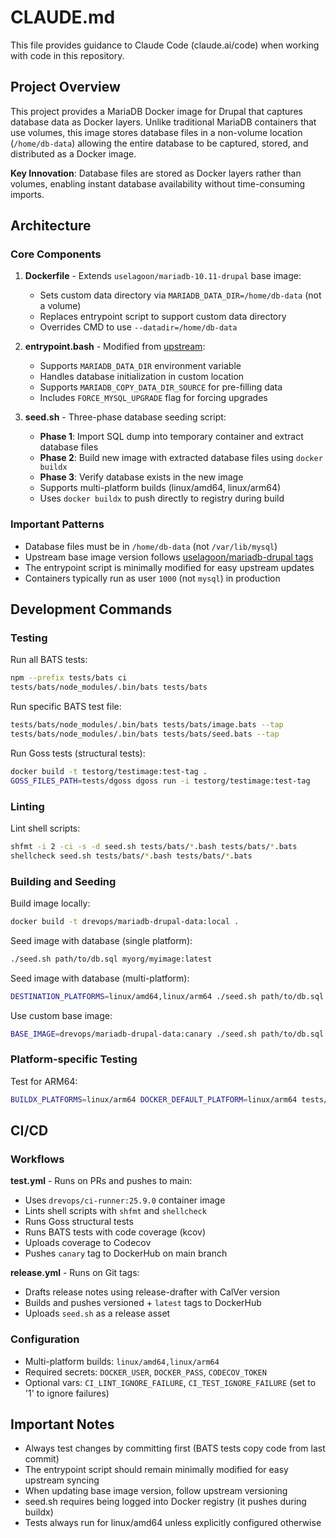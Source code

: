 # CLAUDE.md

This file provides guidance to Claude Code (claude.ai/code) when working with code in this repository.

## Project Overview

This project provides a MariaDB Docker image for Drupal that captures database data as Docker layers. Unlike traditional MariaDB containers that use volumes, this image stores database files in a non-volume location (`/home/db-data`) allowing the entire database to be captured, stored, and distributed as a Docker image.

**Key Innovation**: Database files are stored as Docker layers rather than volumes, enabling instant database availability without time-consuming imports.

## Architecture

### Core Components

1. **Dockerfile** - Extends `uselagoon/mariadb-10.11-drupal` base image:
   - Sets custom data directory via `MARIADB_DATA_DIR=/home/db-data` (not a volume)
   - Replaces entrypoint script to support custom data directory
   - Overrides CMD to use `--datadir=/home/db-data`

2. **entrypoint.bash** - Modified from [upstream](https://github.com/uselagoon/lagoon-images/blob/main/images/mariadb/entrypoints/9999-mariadb-init.bash):
   - Supports `MARIADB_DATA_DIR` environment variable
   - Handles database initialization in custom location
   - Supports `MARIADB_COPY_DATA_DIR_SOURCE` for pre-filling data
   - Includes `FORCE_MYSQL_UPGRADE` flag for forcing upgrades

3. **seed.sh** - Three-phase database seeding script:
   - **Phase 1**: Import SQL dump into temporary container and extract database files
   - **Phase 2**: Build new image with extracted database files using `docker buildx`
   - **Phase 3**: Verify database exists in the new image
   - Supports multi-platform builds (linux/amd64, linux/arm64)
   - Uses `docker buildx` to push directly to registry during build

### Important Patterns

- Database files must be in `/home/db-data` (not `/var/lib/mysql`)
- Upstream base image version follows [uselagoon/mariadb-drupal tags](https://hub.docker.com/r/uselagoon/mariadb-drupal/tags)
- The entrypoint script is minimally modified for easy upstream updates
- Containers typically run as user `1000` (not `mysql`) in production

## Development Commands

### Testing

Run all BATS tests:
```bash
npm --prefix tests/bats ci
tests/bats/node_modules/.bin/bats tests/bats
```

Run specific BATS test file:
```bash
tests/bats/node_modules/.bin/bats tests/bats/image.bats --tap
tests/bats/node_modules/.bin/bats tests/bats/seed.bats --tap
```

Run Goss tests (structural tests):
```bash
docker build -t testorg/testimage:test-tag .
GOSS_FILES_PATH=tests/dgoss dgoss run -i testorg/testimage:test-tag
```

### Linting

Lint shell scripts:
```bash
shfmt -i 2 -ci -s -d seed.sh tests/bats/*.bash tests/bats/*.bats
shellcheck seed.sh tests/bats/*.bash tests/bats/*.bats
```

### Building and Seeding

Build image locally:
```bash
docker build -t drevops/mariadb-drupal-data:local .
```

Seed image with database (single platform):
```bash
./seed.sh path/to/db.sql myorg/myimage:latest
```

Seed image with database (multi-platform):
```bash
DESTINATION_PLATFORMS=linux/amd64,linux/arm64 ./seed.sh path/to/db.sql myorg/myimage:latest
```

Use custom base image:
```bash
BASE_IMAGE=drevops/mariadb-drupal-data:canary ./seed.sh path/to/db.sql myorg/myimage:latest
```

### Platform-specific Testing

Test for ARM64:
```bash
BUILDX_PLATFORMS=linux/arm64 DOCKER_DEFAULT_PLATFORM=linux/arm64 tests/bats/node_modules/.bin/bats tests/bats/image.bats
```

## CI/CD

### Workflows

**test.yml** - Runs on PRs and pushes to main:
- Uses `drevops/ci-runner:25.9.0` container image
- Lints shell scripts with `shfmt` and `shellcheck`
- Runs Goss structural tests
- Runs BATS tests with code coverage (kcov)
- Uploads coverage to Codecov
- Pushes `canary` tag to DockerHub on main branch

**release.yml** - Runs on Git tags:
- Drafts release notes using release-drafter with CalVer version
- Builds and pushes versioned + `latest` tags to DockerHub
- Uploads `seed.sh` as a release asset

### Configuration

- Multi-platform builds: `linux/amd64,linux/arm64`
- Required secrets: `DOCKER_USER`, `DOCKER_PASS`, `CODECOV_TOKEN`
- Optional vars: `CI_LINT_IGNORE_FAILURE`, `CI_TEST_IGNORE_FAILURE` (set to '1' to ignore failures)

## Important Notes

- Always test changes by committing first (BATS tests copy code from last commit)
- The entrypoint script should remain minimally modified for easy upstream syncing
- When updating base image version, follow upstream versioning
- seed.sh requires being logged into Docker registry (it pushes during buildx)
- Tests always run for linux/amd64 unless explicitly configured otherwise
